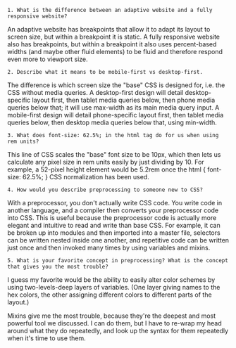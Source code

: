     1. What is the difference between an adaptive website and a fully responsive website?

An adaptive website has breakpoints that allow it to adapt its layout to screen size, but within a breakpoint it is static. A fully responsive website also has breakpoints, but within a breakpoint it also uses percent-based widths (and maybe other fluid elements) to be fluid and therefore respond even more to viewport size.

    2. Describe what it means to be mobile-first vs desktop-first.

The difference is which screen size the "base" CSS is designed for, i.e. the CSS without media queries. A desktop-first design will detail desktop-specific layout first, then tablet media queries below, then phone media queries below that; it will use max-width as its main media query input. A mobile-first design will detail phone-specific layout first, then tablet media queries below, then desktop media queries below that, using min-width.

    3. What does font-size: 62.5%; in the html tag do for us when using rem units?

This line of CSS scales the "base" font size to be 10px, which then lets us calculate any pixel size in rem units easily by just dividing by 10. For example, a 52-pixel height element would be 5.2rem once the html { font-size: 62.5%; } CSS normalization has been used.

    4. How would you describe preprocessing to someone new to CSS?

With a preprocessor, you don't actually write CSS code. You write code in another language, and a compiler then converts your preprocessor code into CSS. This is useful because the preprocessor code is actually more elegant and intuitive to read and write than base CSS. For example, it can be broken up into modules and then imported into a master file, selectors can be written nested inside one another, and repetitive code can be written just once and then invoked many times by using variables and mixins.

    5. What is your favorite concept in preprocessing? What is the concept that gives you the most trouble?

I guess my favorite would be the ability to easily alter color schemes by using two-levels-deep layers of variables. (One layer giving names to the hex colors, the other assigning different colors to different parts of the layout.)

Mixins give me the most trouble, because they're the deepest and most powerful tool we discussed. I can do them, but I have to re-wrap my head around what they do repeatedly, and look up the syntax for them repeatedly when it's time to use them.